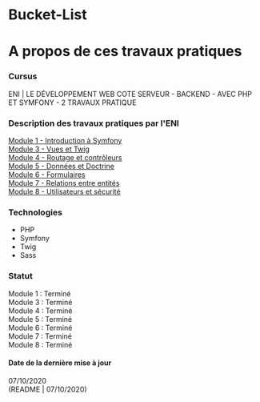 # Bucket-List

# A propos de ces travaux pratiques

### Cursus
ENI | LE DÉVELOPPEMENT WEB COTE SERVEUR - BACKEND - AVEC PHP ET SYMFONY - 2
TRAVAUX PRATIQUE  

### Description des travaux pratiques par l'ENI
[Module 1 - Introduction à Symfony](https://github.com/Dyrits/BUCKET-LIST/blob/master/documentation/Module%2001%20-%20Enonc%C3%A9%20TP%20-%20Bucket-list%20Installation.pdf)    
[Module 3 - Vues et Twig](https://github.com/Dyrits/BUCKET-LIST/blob/master/documentation/Module%2003%20-%20Enonc%C3%A9%20TP%20-%20Bucket-List%20Twig.pdf)  
[Module 4 - Routage et contrôleurs](https://github.com/Dyrits/BUCKET-LIST/blob/master/documentation/Module%2004%20-%20Enonc%C3%A9%20TP%20-%20Bucket-List%20Routes%20et%20contr%C3%B4leurs.pdf)  
[Module 5 - Données et Doctrine](https://github.com/Dyrits/BUCKET-LIST/blob/master/documentation/Module%2005%20-%20Enonc%C3%A9%20TP%20-%20Bucket-List%20Donn%C3%A9es%20et%20Doctrine.pdf)  
[Module 6 - Formulaires](https://github.com/Dyrits/BUCKET-LIST/blob/master/documentation/Module%2006%20-%20Enonc%C3%A9%20TP%20-%20Bucket-List%20Formulaires.pdf)  
[Module 7 - Relations entre entités](https://github.com/Dyrits/BUCKET-LIST/blob/master/documentation/Module%2007%20-%20Enonc%C3%A9%20TP%20-%20Bucket-List%20Relations%20entre%20entit%C3%A9s.pdf)  
[Module 8 - Utilisateurs et sécurité](https://github.com/Dyrits/BUCKET-LIST/blob/master/documentation/Module%2008%20-%20Enonc%C3%A9%20du%20TP%20-%20Bucket-List%20Utilisateurs.pdf)

### Technologies
- PHP
- Symfony
- Twig
- Sass

### Statut
Module 1 : Terminé  
Module 3 : Terminé  
Module 4 : Terminé  
Module 5 : Terminé   
Module 6 : Terminé  
Module 7 : Terminé  
Module 8 : Terminé  

#### Date de la dernière mise à jour
07/10/2020  
(README | 07/10/2020)